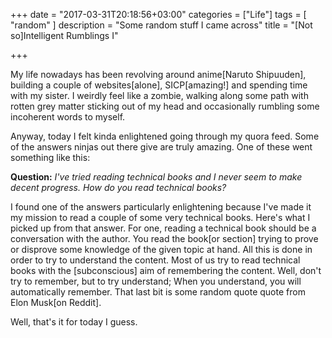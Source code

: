 +++
date = "2017-03-31T20:18:56+03:00"
categories = ["Life"]
tags = [
    "random"
]
description = "Some random stuff I came across"
title = "[Not so]Intelligent Rumblings I"

+++

My life nowadays has been revolving around anime[Naruto Shipuuden], building a couple of websites[alone], SICP[amazing!] and spending time with my sister. I weirdly feel like a zombie, walking along some path with rotten grey matter sticking out of my head and occasionally rumbling some incoherent words to myself.

Anyway, today I felt kinda enlightened going through my quora feed. Some of the answers ninjas out there give are truly amazing. One of these went something like this:

**Question:** _I've tried reading technical books and I never seem to make decent progress. How do you read technical books?_

I found one of the answers particularly enlightening because I've made it my mission to read a couple of some very technical books. Here's what I picked up from that answer. For one, reading a technical book should be a conversation with the author. You read the book[or section] trying to prove or disprove some knowledge of the given topic at hand. All this is done in order to try to understand the content. Most of us try to read technical books with the [subconscious] aim of remembering the content. Well, don't try to remember, but to try understand; When you understand, you will automatically remember. That last bit is some random quote quote from Elon Musk[on Reddit].

Well, that's it for today I guess.
